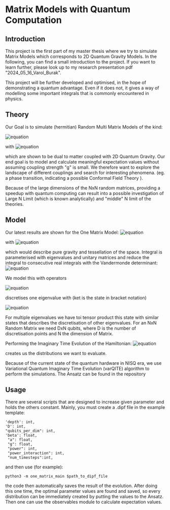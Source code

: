 # Matrix Models with Quantum Computation
## Introduction

This project is the first part of my master thesis where we try to simulate Matrix Models which corresponds to 2D Quantum Gravity Models. In the following, you can find a small introduction to the project. If you want to learn further, please look up to my research presentation pdf "2024_05_16_Varol_Burak". 
  
  This project will be further developed and optimised, in the hope of demonstrating a quantum advantage. Even if it does not, it gives a way of modelling some important integrals that is commonly encountered in physics.

## Theory

Our Goal is to simulate (hermitian) Random Multi Matrix Models of the kind:

![equation](https://latex.codecogs.com/svg.image?Z=\int\prod_{\alpha=1...\nu-1;i=1...N}d\lambda_i^{(\alpha)}\Delta(\Lambda^{(1)})e^{-\sum_i&space;V(\lambda_i^{(\alpha)})}\Delta(\Lambda^{(\nu-1)}).)

with 
![equation](https://latex.codecogs.com/svg.image?V(M^{(\alpha)})=\sum_{\alpha=1}^{\nu-1}V_{\alpha}M^{(\alpha)}-\sum_{\alpha=1}^{\nu-2}c_{\alpha}M^{(\alpha)}M^{(\alpha&plus;1)})

which are shown to be dual to matter coupled with 2D Quantum Gravity. Our end goal is to model and calculate meaningful expectation values without assuming coupling strength "g" is small. We therefore want to explore the landscape of different couplings and search for interesting phenomena. (eg. a phase transition, indicating a possible Conformal Field Theory ).

Because of the large dimensions of the NxN random matrices, providing a speedup with quantum computing can result into a possible investigation of Large N Limit (which is known analytically) and "middle" N limit of the theories.

## Model 

Our latest results are shown for the One Matrix Model:
![equation](https://latex.codecogs.com/svg.image?&space;Z=\int&space;dM\exp{-tr(V(M))})

with ![equation](https://latex.codecogs.com/svg.image?V(M)=M^2&plus;\sum_{k\geq&space;3}\alpha_k&space;M^k)

which would describe pure gravity and tessellation of the space. Integral is  parameterised  with eigenvalues and unitary matrices and reduce the integral to consecutive real integrals with the Vandermonde determinant: 
![equation](https://latex.codecogs.com/svg.image?Z=\int\prod_i^N&space;d\lambda_i\Delta(\Lambda)^2\exp{(-\sum_i&space;V(\lambda_i))})

We model this with operators

![equation](https://latex.codecogs.com/svg.image?\begin{align*}\lambda&=\sigma_z^{\pm}\sum_{m=0}^\infty\lambda_m&space;2^{m}\quad\text{with}\quad\lambda_m:=\frac{1-\sigma_z^{(m)}}{2}\\hat{x}_\lambda&=a\left(\frac{1}{2}\sigma_{z}^{(\pm)}&plus;\lambda\right)\end{align*})

discretises one eigenvalue with (ket is the state in bracket notation)

![equation](https://latex.codecogs.com/svg.image?ket({\pm\lambda})=ket({\lambda_\pm,\lambda_0,\lambda_1,\lambda_2,\dots}))

For multiple eigenvalues we have toi tensor product this state with similar states that describes the discretisation of other eigenvalues. For an NxN Random Matrix we need DxN qubits, where D is the number of discretisation points and N the dimension of Matrix.

Performing the Imaginary Time Evolution of the Hamiltonian:
![equation](https://latex.codecogs.com/svg.image?H=\sum_{i=0}^{N-1}1^{\otimes&space;i}\otimes&space;V(\hat{x}_\lambda)\otimes&space;1^{\otimes((N-1)-i)})

creates us the distributions we want to evaluate. 

Because of the current state of the quantum hardware in NISQ era, we use Variational Quantum Imaginary Time Evolution (varQITE) algorithm to perform the simulations. The Ansatz can be found in the repository 








## Usage

There are several scripts that are designed to increase given parameter and holds the others constant. Mainly, you must create a .dipf file in the example template:

    'depth': int,
    'D': int,
    "qubits_per_dim": int,
    'beta': float,
     "a": float,
     "g": float,
     "power": int,
     "power_interaction": int,
     "num_timesteps":int,
and then use (for example):

    python3 -m one_matrix_main $path_to_dipf_file

the code then automatically saves the result of the evolution. After doing this one time, the optimal parameter values are found and saved, so every distribution can be immediately created by putting the values to the Ansatz. Then one can use the observables module to calculate expectation values. 
